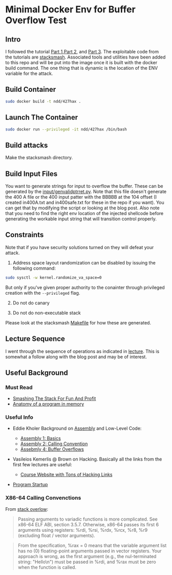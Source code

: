 # Minimal Docker Env for Buffer Overflow Test

## Intro

I followed the tutorial
[Part
1](https://blog.techorganic.com/2015/04/10/64-bit-linux-stack-smashing-tutorial-part-1/),[Part
2](https://blog.techorganic.com/2015/04/21/64-bit-linux-stack-smashing-tutorial-part-2/), and [Part
3](https://blog.techorganic.com/2016/03/18/64-bit-linux-stack-smashing-tutorial-part-3/). 
The exploitable code from the tutorials are
[stacksmash](./stacksmash). Associated tools and utilities
have been added to this repo and will be put into the image
once it is built with the docker build command. The one
thing that is dynamic is the location of the ENV variable
for the attack.

## Build Container

```bash
sudo docker build -t ndd/427hax .
```

## Launch The Container 

```bash
sudo docker run --privileged -it ndd/427hax /bin/bash
```

## Build attacks

Make the stacksmash directory.

## Build Input Files

You want to generate strings for input to overflow the buffer. These can be
generated by the [input/genvalidptrret.py](./input/genvalidptrret.py). Note that
this file doesn't generate the 400 A file or the 400 input patter with the BBBBB
at the 104 offset (I created in400A.txt and in400safe.txt for these in the repo
if you want). You can get that by modifying the script or looking at the blog
post. Also note that you need to find the right env location of the injected
shellcode before generating the workable input string that will transition
control properly.

## Constraints

Note that if you have security solutions turned on they will defeat your
attack. 

1. Address space layout randomization can be disabled by issuing the following
command: 

```bash
sudo sysctl -w kernel.randomize_va_space=0
```

But only if you've given proper authority to the conainter through privileged
creation with the `--privileged` flag. 

2. Do not do canary

3. Do not do non-executable stack

Please look at the stacksmash [Makefile](./stacksmash/Makefile) for how these
are generated.

## Lecture Sequence

I went through the sequence of operations as indicated in
[lecture](./lecture.md). This is somewhat a follow along with the blog post and
may be of interest.

## Useful Background

### Must Read

- [Smashing The Stack For Fun And Profit](http://phrack.org/issues/49/14.html#article)
- [Anatomy of a program in memory](https://manybutfinite.com/post/anatomy-of-a-program-in-memory/)

### Useful Info

- Eddie Kholer Background on
  [Assembly](https://cs61.seas.harvard.edu/site/2019/Asm/)
  and Low-Level Code:
  - [Assembly 1: Basics](https://cs61.seas.harvard.edu/site/2018/Asm1/)
  - [Assembly 2: Calling Convention](https://cs61.seas.harvard.edu/site/2018/Asm2/)
  - [Assebmly 4: Buffer Overflows](https://cs61.seas.harvard.edu/site/2018/Asm1/)
- Vasileios Kemerlis @ Brown on Hacking. Basically all the
  links from the first few lectures are useful:
  - [Course Website with Tons of Hacking Links](https://cs.brown.edu/courses/csci1650/lectures.html)

- [Program
  Startup](http://www.dbp-consulting.com/tutorials/debugging/linuxProgramStartup.html)


### X86-64 Calling Convenctions

From [stack
overlow](https://stackoverflow.com/questions/28601414/calling-c-function-from-x64-assembly-with-registers-instead-of-stack):

> Passing arguments to variadic functions is more
> complicated. See x86-64 ELF ABI, section 3.5.7. Otherwise,
> x86-64 passes its first 6 arguments using registers: %rdi,
> %rsi, %rdx, %rcx, %r8, %r9 (excluding float / vector
> arguments).

> From the specification, %rax = 0 means that the variable
> argument list has no (0) floating-point arguments passed in
> vector registers. Your approach is wrong, as the first
> argument (e.g., the nul-terminated string: "Hello\n") must
> be passed in %rdi, and %rax must be zero when the function
> is called.
